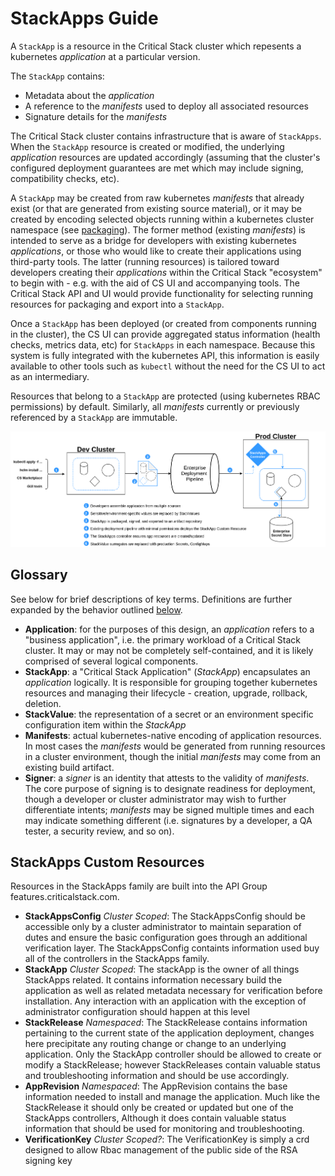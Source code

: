 # StackApps Guide

A `StackApp` is a resource in the Critical Stack cluster which repesents
a kubernetes *application* at a particular version.

The `StackApp` contains:

  - Metadata about the *application*
  - A reference to the *manifests* used to deploy all associated resources
  - Signature details for the *manifests*

The Critical Stack cluster contains infrastructure that is aware of `StackApps`.
When the `StackApp` resource is created or modified, the underlying
*application* resources are updated accordingly (assuming that the cluster's
configured deployment guarantees are met which may include signing,
compatibility checks, etc).

A `StackApp` may be created from raw kubernetes *manifests* that already exist
(or that are generated from existing source material), or it may be created by
encoding selected objects running within a kubernetes cluster namespace (see
[packaging](./tech-details.md#packaging)). The former method (existing
*manifests*) is intended to serve as a bridge for developers with existing
kubernetes *applications*, or those who would like to create their applications
using third-party tools. The latter (running resources) is tailored toward
developers creating their *applications* within the Critical Stack "ecosystem"
to begin with - e.g. with the aid of CS UI and accompanying tools. The
Critical Stack API and UI would provide functionality for selecting running resources
for packaging and export into a `StackApp`.

Once a `StackApp` has been deployed (or created from components running in the
cluster), the CS UI can provide aggregated status information (health checks,
metrics data, etc) for `StackApps` in each namespace. Because this system is
fully integrated with the kubernetes API, this information is easily available
to other tools such as `kubectl` without the need for the CS UI to act as an
intermediary.

Resources that belong to a `StackApp` are protected (using kubernetes RBAC
permissions) by default. Similarly, all *manifests* currently or previously
referenced by a `StackApp` are immutable.


![Overview diagram](../img/stackapps-overview.png)

  
Glossary
--------

See below for brief descriptions of key terms. Definitions are further expanded
by the behavior outlined [below](#overview).

- **Application**: for the purposes of this design, an *application* refers to
  a "business application", i.e. the primary workload of a Critical Stack
  cluster. It may or may not be completely self-contained, and it is likely 
  comprised of several logical components.
- **StackApp**: a "Critical Stack Application" (*StackApp*) encapsulates an
  *application* logically. It is responsible for grouping together kubernetes
  resources and managing their lifecycle - creation, upgrade, rollback,
  deletion.
- **StackValue**: the representation of a secret or an environment specific
  configuration item within the *StackApp*
- **Manifests**: actual kubernetes-native encoding of application resources. In
  most cases the *manifests* would be generated from running resources in
  a cluster environment, though the initial *manifests* may come from an existing
  build artifact.
- **Signer**: a *signer* is an identity that attests to the validity of
  *manifests*. The core purpose of signing is to designate readiness for
  deployment, though a developer or cluster administrator may wish to further
  differentiate intents; *manifests* may be signed multiple times and each may
  indicate something different (i.e. signatures by a developer, a QA tester,
  a security review, and so on).


StackApps Custom Resources
-------------------------

Resources in the StackApps family are built into the API Group 
features.criticalstack.com. 


- **StackAppsConfig** *Cluster Scoped*: The StackAppsConfig should be accessible only by a 
cluster administrator to maintain separation of dutes and ensure the basic
configuration goes through an additional verification layer. The StackAppsConfig containts information
used buy all of the controllers in the StackApps family.
- **StackApp** *Cluster Scoped*: The stackApp is the owner of all things StackApps related. It
contains information necessary build the application as well as related metadata
necessary for verification before installation. Any interaction
with an application with the exception of administrator configuration should 
happen at this level
- **StackRelease** *Namespaced*: The StackRelease contains information pertaining to the 
current state of the application deployment, changes here precipitate any routing change 
or change to an underlying application. Only the StackApp controller should 
be allowed to create or modify a StackRelease; however StackReleases contain
valuable status and troubleshooting information and should be use accordingly.
- **AppRevision** *Namespaced*: The AppRevision contains the base information needed to 
install and manage the application. Much like the StackRelease it should only
be created or updated but one of the StackApps controllers, Although it does 
contain valuable status information that should be used for monitoring and 
troubleshooting. 
- **VerificationKey** *Cluster Scoped?*: The  VerificationKey is simply a crd designed to allow 
Rbac management of the public side of the RSA signing key


